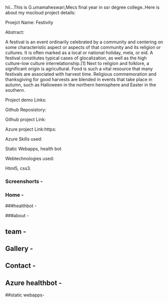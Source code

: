 hii...This is G.umamaheswari,Mecs final year in ssr degree college..Here is about my mscloud project details:

Proejct Name: Festivity

Abstract:

A festival is an event ordinarily celebrated by a community and centering on some characteristic aspect or aspects of that community and its religion or cultures. It is often marked as a local or national holiday, mela, or eid. A festival constitutes typical cases of glocalization, as well as the high culture-low culture interrelationship.[1] Next to religion and folklore, a significant origin is agricultural. Food is such a vital resource that many festivals are associated with harvest time. Religious commemoration and thanksgiving for good harvests are blended in events that take place in autumn, such as Halloween in the northern hemisphere and Easter in the southern.


Project demo Links: 

Github Reposistory: 

Github project Link: 

Azure project Link:https: 

Azure Skills used:

Static Webapps,
health bot

Webtechnologies used:

Html5,
css3.



### Screenshorts  -

### Home  -











###healthbot  -











###about    -








## team -







## Gallery -








## Contact -







## Azure healthbot -










##static webapps-





